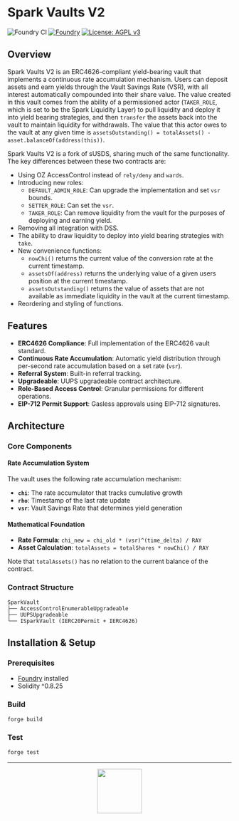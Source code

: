 # Spark Vaults V2

![Foundry CI](https://github.com/sparkdotfi/spark-vaults-v2/actions/workflows/merge.yml/badge.svg)
[![Foundry][foundry-badge]][foundry]
[![License: AGPL v3](https://img.shields.io/badge/License-AGPL%20v3-blue.svg)](https://github.com/sparkdotfi/spark-vaults-v2/blob/master/LICENSE)

[foundry]: https://getfoundry.sh/
[foundry-badge]: https://img.shields.io/badge/Built%20with-Foundry-FFDB1C.svg

## Overview

Spark Vaults V2 is an ERC4626-compliant yield-bearing vault that implements a continuous rate accumulation mechanism. Users can deposit assets and earn yields through the Vault Savings Rate (VSR), with all interest automatically compounded into their share value. The value created in this vault comes from the ability of a permissioned actor (`TAKER_ROLE`, which is set to be the Spark Liquidity Layer) to pull liquidity and deploy it into yield bearing strategies, and then `transfer` the assets back into the vault to maintain liquidity for withdrawals. The value that this actor owes to the vault at any given time is `assetsOutstanding() = totalAssets() - asset.balanceOf(address(this))`.

Spark Vaults V2 is a fork of sUSDS, sharing much of the same functionality. The key differences between these two contracts are:
- Using OZ AccessControl instead of `rely/deny` and `wards`.
- Introducing new roles:
  - `DEFAULT_ADMIN_ROLE`: Can upgrade the implementation and set `vsr` bounds.
  - `SETTER_ROLE`: Can set the `vsr`.
  - `TAKER_ROLE`: Can remove liquidity from the vault for the purposes of deploying and earning yield.
- Removing all integration with DSS.
- The ability to draw liquidity to deploy into yield bearing strategies with `take`.
- New convenience functions:
  - `nowChi()` returns the current value of the conversion rate at the current timestamp.
  - `assetsOf(address)` returns the underlying value of a given users position at the current timestamp.
  - `assetsOutstanding()` returns the value of assets that are not available as immediate liquidity in the vault at the current timestamp.
- Reordering and styling of functions.

## Features

- **ERC4626 Compliance**: Full implementation of the ERC4626 vault standard.
- **Continuous Rate Accumulation**: Automatic yield distribution through per-second rate accumulation based on a set rate (`vsr`).
- **Referral System**: Built-in referral tracking.
- **Upgradeable**: UUPS upgradeable contract architecture.
- **Role-Based Access Control**: Granular permissions for different operations.
- **EIP-712 Permit Support**: Gasless approvals using EIP-712 signatures.

## Architecture

### Core Components

#### Rate Accumulation System

The vault uses the following rate accumulation mechanism:

- **`chi`**: The rate accumulator that tracks cumulative growth
- **`rho`**: Timestamp of the last rate update
- **`vsr`**: Vault Savings Rate that determines yield generation

#### Mathematical Foundation

- **Rate Formula**: `chi_new = chi_old * (vsr)^(time_delta) / RAY`
- **Asset Calculation**: `totalAssets = totalShares * nowChi() / RAY`

Note that `totalAssets()` has no relation to the current balance of the contract.

### Contract Structure

```
SparkVault
├── AccessControlEnumerableUpgradeable
├── UUPSUpgradeable
└── ISparkVault (IERC20Permit + IERC4626)
```

## Installation & Setup

### Prerequisites

- [Foundry](https://getfoundry.sh/) installed
- Solidity ^0.8.25

### Build

```bash
forge build
```

### Test

```bash
forge test
```

---

<p align="center">
  <img src="https://github.com/user-attachments/assets/c83ef7e4-fae1-4c5c-8cff-99494ef75962" height="100"/>
</p>
